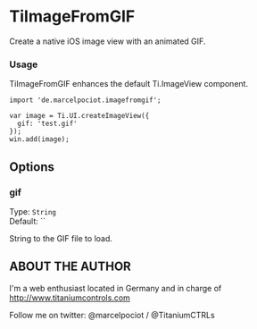 # TiImageFromGIF

Create a native iOS image view with an animated GIF.

### Usage

TiImageFromGIF enhances the default Ti.ImageView component.

```
import 'de.marcelpociot.imagefromgif';

var image = Ti.UI.createImageView({
  gif: 'test.gif'
});
win.add(image);
```

## Options

### gif

Type: `String`  
Default: ``

String to the GIF file to load.

## ABOUT THE AUTHOR

I'm a web enthusiast located in Germany and in charge of http://www.titaniumcontrols.com

Follow me on twitter: @marcelpociot / @TitaniumCTRLs

